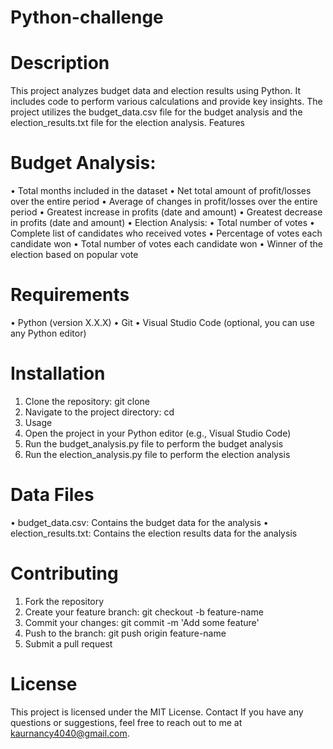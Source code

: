 # Python-challenge
# Description 
This project analyzes budget data and election results using Python. It includes code to perform various calculations and provide key insights. The project utilizes the budget_data.csv file for the budget analysis and the election_results.txt file for the election analysis. Features 
# Budget Analysis: 
• Total months included in the dataset 
• Net total amount of profit/losses over the entire period 
• Average of changes in profit/losses over the entire period 
• Greatest increase in profits (date and amount) 
• Greatest decrease in profits (date and amount) 
• Election Analysis: 
• Total number of votes 
• Complete list of candidates who received votes 
• Percentage of votes each candidate won 
• Total number of votes each candidate won 
• Winner of the election based on popular vote 
# Requirements 
• Python (version X.X.X) 
• Git 
• Visual Studio Code (optional, you can use any Python editor) 
# Installation 
1. Clone the repository: git clone
2. Navigate to the project directory: cd
3. Usage
1. Open the project in your Python editor (e.g., Visual Studio Code)
2. Run the budget_analysis.py file to perform the budget analysis
3. Run the election_analysis.py file to perform the election analysis
# Data Files
• budget_data.csv: Contains the budget data for the analysis
• election_results.txt: Contains the election results data for the analysis
# Contributing
1. Fork the repository
2. Create your feature branch: git checkout -b feature-name
3. Commit your changes: git commit -m 'Add some feature'
4. Push to the branch: git push origin feature-name
5. Submit a pull request
# License
This project is licensed under the MIT License. Contact If you have any questions or suggestions, feel free to reach out to me at kaurnancy4040@gmail.com.
